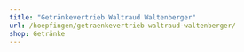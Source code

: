 ```yaml
---
title: "Getränkevertrieb Waltraud Waltenberger"
url: /hoepfingen/getraenkevertrieb-waltraud-waltenberger/
shop: Getränke
---
```

